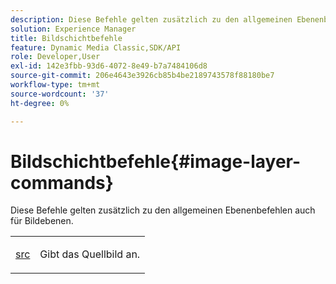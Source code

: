 ```yaml
---
description: Diese Befehle gelten zusätzlich zu den allgemeinen Ebenenbefehlen auch für Bildebenen.
solution: Experience Manager
title: Bildschichtbefehle
feature: Dynamic Media Classic,SDK/API
role: Developer,User
exl-id: 142e3fbb-93d6-4072-8e49-b7a7484106d8
source-git-commit: 206e4643e3926cb85b4be2189743578f88180be7
workflow-type: tm+mt
source-wordcount: '37'
ht-degree: 0%

---
```


# Bildschichtbefehle{#image-layer-commands}

Diese Befehle gelten zusätzlich zu den allgemeinen Ebenenbefehlen auch für Bildebenen.

<table id="simpletable_F6799DA025A64970B95085FB9910E1EF"> 
 <tr class="strow"> 
  <td class="stentry"> <p><a href="../../../../../../is-api/http-ref/image-serving-api-ref/c-http-protocol-reference/c-command-reference/r-src.md#reference-f6506637778c4c69bf106a7924a91ab1" type="reference" format="dita" scope="local"> src</a> </p> </td> 
  <td class="stentry"> <p>Gibt das Quellbild an. </p></td> 
 </tr> 
</table>
